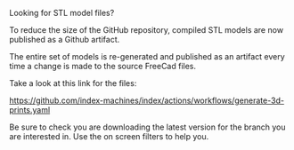 Looking for STL model files?


To reduce the size of the GitHub repository, compiled STL models are now published as a Github artifact.

The entire set of models is re-generated and published as an artifact every time a change is made to the source FreeCad files.

Take a look at this link for the files:

https://github.com/index-machines/index/actions/workflows/generate-3d-prints.yaml


Be sure to check you are downloading the latest version for the branch you are interested in.  Use the on screen filters to help you.


